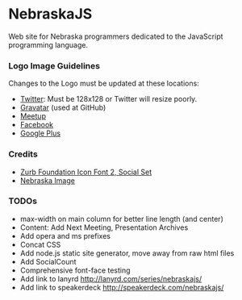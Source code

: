 NebraskaJS
==========

Web site for Nebraska programmers dedicated to the JavaScript programming language.

### Logo Image Guidelines

Changes to the Logo must be updated at these locations:

* [Twitter](https://twitter.com/nebraskajs): Must be 128x128 or Twitter will resize poorly.
* [Gravatar](http://en.gravatar.com/) (used at GitHub)
* [Meetup](http://www.meetup.com/nebraskajs/)
* [Facebook](https://www.facebook.com/nebraskajs)
* [Google Plus](https://plus.google.com/115220697074331366039/posts)

### Credits
* [Zurb Foundation Icon Font 2, Social Set](http://www.zurb.com/playground/foundation-icons)
* [Nebraska Image](http://en.wikipedia.org/wiki/File:Map_of_Nebraska.svg)

### TODOs
* max-width on main column for better line length (and center)
* Content: Add Next Meeting, Presentation Archives
* Add opera and ms prefixes
* Concat CSS
* Add node.js static site generator, move away from raw html files
* Add SocialCount
* Comprehensive font-face testing
* Add link to lanyrd http://lanyrd.com/series/nebraskajs/
* Add link to speakerdeck http://speakerdeck.com/nebraskajs/